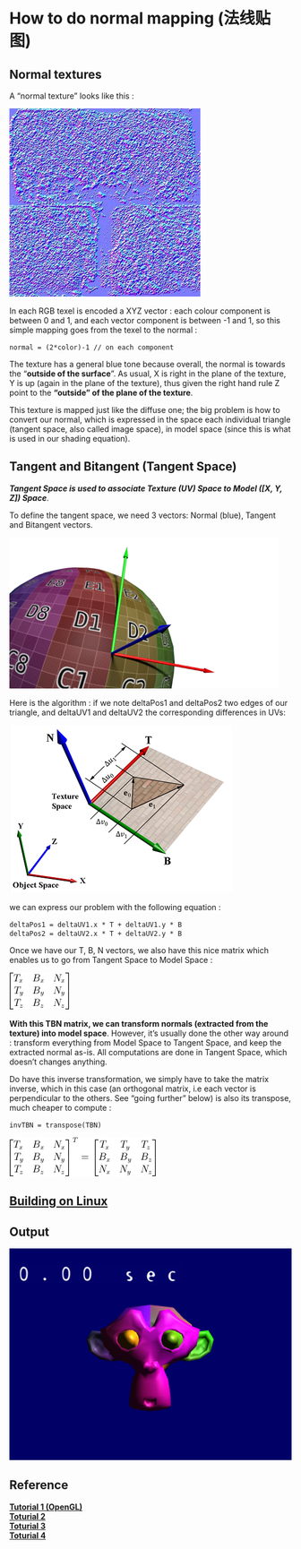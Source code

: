 # How to do normal mapping (法线贴图)

## Normal textures

A “normal texture” looks like this :

![normal.jpg](https://github.com/HugoNip/OpenGLLearning/blob/master/figures/normal.jpg)     

In each RGB texel is encoded a XYZ vector : each colour component is between 0 and 1, and each vector component is between -1 and 1, so this simple mapping goes from the texel to the normal :

```
normal = (2*color)-1 // on each component
```

The texture has a general blue tone because overall, the normal is towards the “**outside of the surface**”. As usual, X is right in the plane of the texture, Y is up (again in the plane of the texture), thus given the right hand rule Z point to the **“outside” of the plane of the texture**.

This texture is mapped just like the diffuse one; the big problem is how to convert our normal, which is expressed in the space each individual triangle (tangent space, also called image space), in model space (since this is what is used in our shading equation).

 
## Tangent and Bitangent (Tangent Space)

***Tangent Space is used to associate Texture (UV) Space to Model ([X, Y, Z]) Space***.

To define the tangent space, we need 3 vectors: Normal (blue), Tangent and Bitangent vectors.

![NTBFromUVs.png](https://github.com/HugoNip/OpenGLLearning/blob/master/figures/NTBFromUVs.png)     

Here is the algorithm : if we note deltaPos1 and deltaPos2 two edges of our triangle, and deltaUV1 and deltaUV2 the corresponding differences in UVs: 

![deltaUV.png](https://github.com/HugoNip/OpenGLLearning/blob/master/figures/deltaUV.png)     

we can express our problem with the following equation :

```
deltaPos1 = deltaUV1.x * T + deltaUV1.y * B
deltaPos2 = deltaUV2.x * T + deltaUV2.y * B
```

Once we have our T, B, N vectors, we also have this nice matrix which enables us to go from Tangent Space to Model Space :

![TBN.png](https://github.com/HugoNip/OpenGLLearning/blob/master/figures/TBN.png)     

**With this TBN matrix, we can transform normals (extracted from the texture) into model space**. However, it’s usually done the other way around : transform everything from Model Space to Tangent Space, and keep the extracted normal as-is. All computations are done in Tangent Space, which doesn’t changes anything.

Do have this inverse transformation, we simply have to take the matrix inverse, which in this case (an orthogonal matrix, i.e each vector is perpendicular to the others. See “going further” below) is also its transpose, much cheaper to compute :

```
invTBN = transpose(TBN)
```
![transposeTBN.png](https://github.com/HugoNip/OpenGLLearning/blob/master/figures/transposeTBN.png)    







## [Building on Linux](https://github.com/HugoNip/OpenGLLearning#building-on-linux)

## Output

![clock.PNG](https://github.com/HugoNip/OpenGLLearning/blob/master/figures/clock.PNG)

## Reference
[**Tutorial 1 (OpenGL)**](http://www.opengl-tutorial.org/intermediate-tutorials/tutorial-13-normal-mapping/)    
[**Toturial 2**](https://www.cnblogs.com/freeblues/p/5742956.html)    
[**Toturial 3**](https://www.cnblogs.com/wangchengfeng/p/3470310.html)    
[**Toturial 4**](https://blog.csdn.net/bonchoix/article/details/8619624)    